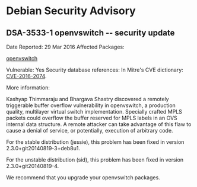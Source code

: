 
Debian Security Advisory
========================


DSA-3533-1 openvswitch -- security update
-----------------------------------------



Date Reported:
29 Mar 2016
Affected Packages:

[openvswitch](https://packages.debian.org/src:openvswitch)

Vulnerable:
Yes
Security database references:
In Mitre's CVE dictionary: [CVE-2016-2074](https://security-tracker.debian.org/tracker/CVE-2016-2074).  

More information:

Kashyap Thimmaraju and Bhargava Shastry discovered a remotely
triggerable buffer overflow vulnerability in openvswitch, a production
quality, multilayer virtual switch implementation. Specially crafted
MPLS packets could overflow the buffer reserved for MPLS labels in an
OVS internal data structure. A remote attacker can take advantage of
this flaw to cause a denial of service, or potentially, execution of
arbitrary code.


For the stable distribution (jessie), this problem has been fixed in
version 2.3.0+git20140819-3+deb8u1.


For the unstable distribution (sid), this problem has been fixed in
version 2.3.0+git20140819-4.


We recommend that you upgrade your openvswitch packages.





